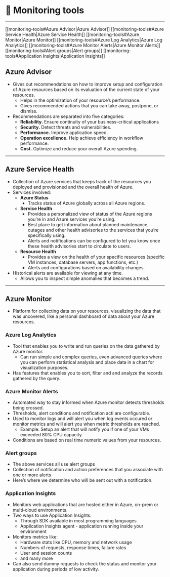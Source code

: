 # 🕋 Monitoring tools
---

[[monitoring-tools#Azure Advisor|Azure Advisor]]
[[monitoring-tools#Azure Service Health|Azure Service Health]]
[[monitoring-tools#Azure Monitor|Azure Monitor]]
	[[monitoring-tools#Azure Log Analytics|Azure Log Analytics]]
	[[monitoring-tools#Azure Monitor Alerts|Azure Monitor Alerts]]
	[[monitoring-tools#Alert groups|Alert groups]]
	[[monitoring-tools#Application Insights|Application Insights]]

## Azure Advisor

- Gives out recommendations on how to improve setup and configuration of Azure resources based on its evaluation of the current state of your resources.
    - Helps in the optimization of your resource’s performance.
    - Gives recommended actions that you can take away, postpone, or dismiss.
- Recommendations are separated into five categories:
    - **Reliability.** Ensure continuity of your business-critical applications
    - **Security.** Detect threats and vulnerabilities.
    - **Performance.** Improve application speed.
    - **Operation excellence.** Help achieve efficiency in workflow performance.
    - **Cost.** Optimize and reduce your overall Azure spending.

---

## Azure Service Health

- Collection of Azure services that keeps track of the resources you deployed and provisioned and the overall health of Azure.
- Services involved:
    - **Azure Status**
        - Tracks status of Azure globally across all Azure regions.
    - **Service Health**
        - Provides a personalized view of status of the Azure regions you’re in and Azure services you’re using.
        - Best place to get information about planned maintenance, outages and other health advisories to the services that you’re specifically using.
        - Alerts and notifications can be configured to let you know once these health advisories start to circulate to users.
    - **Resource Health**
        - Provides a view on the health of your specific resources (specific VM instances, database servers, app functions, etc.)
        - Alerts and configurations based on availability changes.
- Historical alerts are available for viewing at any time.
    - Allows you to inspect simple anomalies that becomes a trend.

---

## Azure Monitor

- Platform for collecting data on your resources, visualizing the data that was uncovered, like a personal dashboard of data about your Azure resources.

### Azure Log Analytics

- Tool that enables you to write and run queries on the data gathered by Azure monitor.
    - Can run simple and complex queries, even advanced queries where you can perform statistical analysis and place data in a chart for visualization purposes.
- Has features that enables you to sort, filter and and analyze the records gathered by the query.

### Azure Monitor Alerts

- Automated way to stay informed when Azure monitor detects thresholds being crossed.
- Thresholds, alert conditions and notification acti are configurable.
- Used to monitor logs and will alert you when log events occured or monitor metrics and will alert you when metric thresholds are reached.
    - Example: Setup an alert that will notify you if one of your VMs exceeded 80% CPU capacity.
- Conditions are based on real time numeric values from your resources.

### Alert groups

- The above services all use alert groups
- Collection of notification and action preferences that you associate with one or more alerts
- Here’s where we determine who will be sent out with a notification.

### Application Insights

- Monitors web applications that are hosted either in Azure, on-prem or multi-cloud environments.
- Two ways to use Application Insights:
    - Through SDK available in most programming languages
    - Application Insights agent - application running inside your environment
- Monitors metrics like:
    - Hardware stats like CPU, memory and network usage
    - Numbers of requests, response times, failure rates
    - User and session counts
    - and many more
- Can also send dummy requests to check the status and monitor your application during periods of low activity.